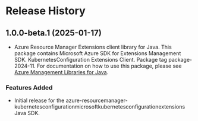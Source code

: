 # Release History

## 1.0.0-beta.1 (2025-01-17)

- Azure Resource Manager Extensions client library for Java. This package contains Microsoft Azure SDK for Extensions Management SDK. KubernetesConfiguration Extensions Client. Package tag package-2024-11. For documentation on how to use this package, please see [Azure Management Libraries for Java](https://aka.ms/azsdk/java/mgmt).
### Features Added

- Initial release for the azure-resourcemanager-kubernetesconfigurationmicrosoftkubernetesconfigurationextensions Java SDK.
